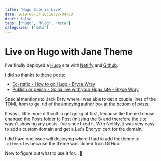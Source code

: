 ```yaml
---
title: "Hugo Site is Live"
date: 2019-06-17T16:16:27-04:00
draft: false
tags: ["hugo", "blog", "meta"]
categories: ["meta"]
---
```


# Live on Hugo with Jane Theme

I've finally deployed a [Hugo](https://gohugo.io) site with [Netlify](https://netlify.com) and [Github](https://github.com).

I did so thanks to these posts:

* [Ec-static - How to go Hugo - Bryce Wray](https://brycewray.com/posts/2019/04/ec-static/)
* [Publish or perish - Going live with your Hugo site - Bryce Wray](https://brycewray.com/posts/2019/04/publish-or-perish/)

Special mentions to [Jack Baty](https://baty.blog) where I was able to get a couple lines of the TOML from to get rid of the annoying author box at the bottom of posts.

It was a little more difficult to get going at first, because the theme I chose changed the Posts folder to Post (missing the S) and therefore the site wasn't showing any posts. I've since fixed it. With Netlify, it was very easy to add a custom domain and get a Let's Encrypt cert for the domain.

I did have one issue will deploying where I had to add the theme to `.gitmodules` because the theme was cloned from GitHub.

Now to figure out what to use it for... 🤔